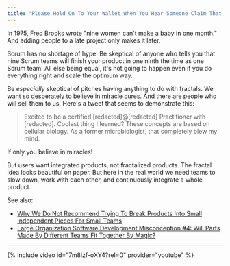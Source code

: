 ```yaml
---
title: "Please Hold On To Your Wallet When You Hear Someone Claim That Scrum Scales Linearly"
---
```


In 1975, Fred Brooks wrote "nine women can't make a baby in one month."  And adding people to a late project only makes it later.

Scrum has no shortage of hype.  Be skeptical of anyone who tells you that nine Scrum teams will finish your product in one ninth the time as one Scrum team.  All else being equal, it's not going to happen even if you do everything right and scale the optimum way.

Be *especially* skeptical of pitches having anything to do with fractals.  We want so desperately to believe in miracle cures.  And there are people who will sell them to us.  Here's a tweet that seems to demonstrate this:

> Excited to be a certified [redacted]@[redacted] Practitioner with [redacted].  Coolest thing I learned?  These concepts are based on cellular biology.  As a former microbiologist, that completely blew my mind.

If only you believe in miracles!  

But users want integrated products, not fractalized products.  The fractal idea looks beautiful on paper.  But here in the real world we need teams to slow down, work with each other, and continuously integrate a whole product.

See also:
* [Why We Do Not Recommend Trying To Break Products Into Small Independent Pieces For Small Teams](/why-we-do-not-recommend-trying-to-break-products-into-small-independent-pieces-for-small-teams)
* [Large Organization Software Development Misconception #4: Will Parts Made By Different Teams Fit Together By Magic?](/misconception-4-will-parts-made-by-different-teams-fit-together-by-magic)

* * *

{% include video id="7m8izf-oXY4?rel=0" provider="youtube" %}
